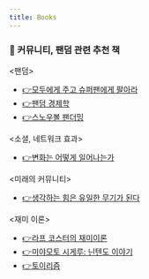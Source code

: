```yaml
---
title: Books
---
```



### 📕 커뮤니티, 팬덤 관련 추천 책

<팬덤>

- [👉모두에게 주고 슈퍼팬에게 팔아라](https://noondayz.github.io/blog/posts/book-superfan)
- [👉팬덤 경제학](https://noondayz.github.io/blog/posts/book-fandom)
- [👉스노우볼 팬더밍](https://noondayz.github.io/blog/posts/book-community)

<소셜, 네트워크 효과>

- [👉변화는 어떻게 일어나는가](https://noondayz.github.io/blog/posts/book-change)

<미래의 커뮤니티>

- [👉생각하는 힘은 유일한 무기가 된다](https://noondayz.github.io/blog/posts/book-thinking)

<재미 이론>

- [👉라프 코스터의 재미이론](https://noondayz.github.io/blog/posts/book-funtheory)
- [👉미야모토 시게루: 닌텐도 이야기](https://noondayz.github.io/blog/posts/book-miyamoto)
- [👉토이리즘](https://noondayz.github.io/blog/posts/book-toylism)